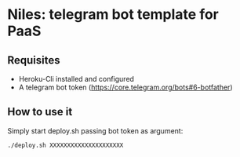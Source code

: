 # Niles: telegram bot template for PaaS

## Requisites

- Heroku-Cli installed and configured
- A telegram bot token (https://core.telegram.org/bots#6-botfather)

## How to use it

Simply start deploy.sh passing bot token as argument:

```
./deploy.sh XXXXXXXXXXXXXXXXXXXXX
```


